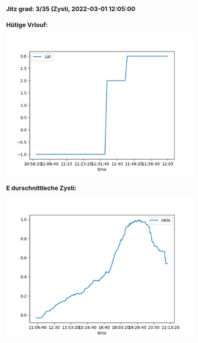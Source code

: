 ### Jitz grad: 3/35 (Zysti, 2022-03-01 12:05:00

### Hütige Vrlouf:
![Graph](Today.png)

### E durschnittleche Zysti:
![Graph](Zysti.png)